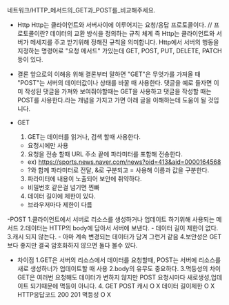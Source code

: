 네트워크/HTTP_메서드의_GET과_POST를_비교해주세요.

- Http
  Http는 클라이언트와 서버사이에 이루어지는 요청/응답 프로토콜이다.    // 프로토콜이란?  데이터의 교환 방식을 정의하는 규칙 체계
  즉 Http는 클라이언트와 서버가 메세지를 주고 받기위해 정해진 규칙을 의미합니다.
  Http에서 서버의 행동을 지정하는 명령어로 "요청 메서드" 가있는데 GET, POST, PUT, DELETE, PATCH 등이 있다.

- 결론
    앞으로의 이해응 위해 결론부터 말하면 "GET"은 무엇가를 가져올 때 "POST"는 서버의 데이터값이나 상태를 바꿀 때 사용한다.
    댓글을 예로 들자면 이미 작성된 댓글을 가져와 보여줘야할때는 GET을 사용하고 댓글을 작성할 때는 POST를 사용한다.라는 개념을 가지고 가면 아래 글을 이해하는데 도움이 될 것입니다.

- GET
  1. GET는 데이터를 읽거나, 검색 할때 사용한다.
    - 요청시에만 사용
  2. 요청을 전송 할때 URL 주소 끝에 파라미터를 포함해 전송한다.
    - ex) https://sports.news.naver.com/news?oid=413&aid=0000164568
    - ?와 함께 파라미터로 전달, &로 구분되고 = 사용해 이름과 값을 구분한다.
  3. 파라미터에 내용이 노출되어 보안에 취약하다.
    - 비밀번호 같은걸 넘기면 찐빠
  4. 데이터 길이에 제한이 있다.
    - 브라우저마다 제한이 다름

-POST
  1.클라이언트에서 서버로 리소스를 생성하거나 업데이트 하기위해 사용되는 메서드
  2.데이터는 HTTP의 body에 담아서 서버에 보낸다.
    - 데이터 길이 제한이 없다.
  3.캐시 되지 않는다.
    - 아마 계속 변경되는 데이터가 담겨 그런거 같음
  4.보안성은 GET보다 좋지만 결국 암호화하지 않으면 둘다 볼수 있다.

- 차이점
  1.GET은 서버의 리소스에서 데이터를 요청할때, POST는 서버에 리소스를 새로 생성하너가 업데이트할 때 사용 
  2.body의 유무도 중요하다.
  3.멱등성의 차이 GET은 여러번 요청해도 데이터가 변하지 않지만 POST 요청시마다 새로생성,업데이트 되기때문에 멱등이 아니다.
  4.           GET    POST
  캐시           O      X
  데이터 길이제한   O      X
  HTTP응답코드  200     201
  멱등성         O       X

  
  
